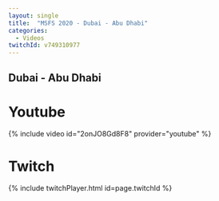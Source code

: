 ```yaml
---
layout: single
title:  "MSFS 2020 - Dubai - Abu Dhabi"
categories:
  - Videos
twitchId: v749310977
---
```


## Dubai - Abu Dhabi

# Youtube
{% include video id="2onJO8Gd8F8" provider="youtube" %}

# Twitch
{% include twitchPlayer.html id=page.twitchId %}
